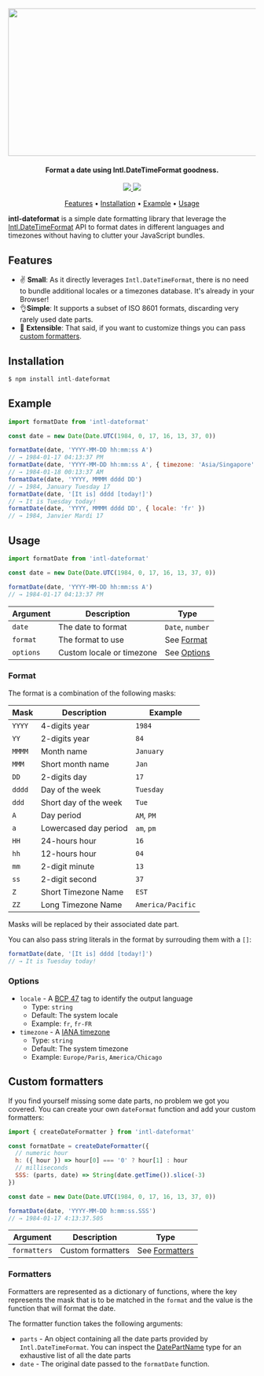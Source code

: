 <h1 align="center">
  <img src="./art.png" width="600" height="300" />
</h1>

<h4 align="center">Format a date using Intl.DateTimeFormat goodness.</h4>

<p align="center">
  <a href="https://travis-ci.com/zapier/intl-dateformat">
    <img src="https://flat.badgen.net/travis/zapier/intl-dateformat" />
  </a>
  <img src="https://flat.badgen.net/badgesize/gzip/https://unpkg.com/intl-dateformat@latest/lib/index.js" />
</p>

<p align="center">
  <a href="#features">Features</a> •
  <a href="#installation">Installation</a> •
  <a href="#example">Example</a> •
  <a href="#usage">Usage</a>
</p>

**intl-dateformat** is a simple date formatting library that leverage the [Intl.DateTimeFormat](https://developer.mozilla.org/fr/docs/Web/JavaScript/Reference/Objets_globaux/DateTimeFormat) API to format dates in different languages and timezones without having to clutter your JavaScript bundles.

## Features

- ✌ **Small**: As it directly leverages `Intl.DateTimeFormat`, there is no need to bundle additional locales or a timezones database. It's already in your Browser!
- 👌**Simple**: It supports a subset of ISO 8601 formats, discarding very rarely used date parts.
- 🤟 **Extensible**: That said, if you want to customize things you can pass [custom formatters](#custom-formatters).

## Installation

```js
$ npm install intl-dateformat
```

## Example

```js
import formatDate from 'intl-dateformat'

const date = new Date(Date.UTC(1984, 0, 17, 16, 13, 37, 0))

formatDate(date, 'YYYY-MM-DD hh:mm:ss A')
// → 1984-01-17 04:13:37 PM
formatDate(date, 'YYYY-MM-DD hh:mm:ss A', { timezone: 'Asia/Singapore' })
// → 1984-01-18 00:13:37 AM
formatDate(date, 'YYYY, MMMM dddd DD')
// → 1984, January Tuesday 17
formatDate(date, '[It is] dddd [today!]')
// → It is Tuesday today!
formatDate(date, 'YYYY, MMMM dddd DD', { locale: 'fr' })
// → 1984, Janvier Mardi 17
```

## Usage

```js
import formatDate from 'intl-dateformat'

const date = new Date(Date.UTC(1984, 0, 17, 16, 13, 37, 0))

formatDate(date, 'YYYY-MM-DD hh:mm:ss A')
// → 1984-01-17 04:13:37 PM
```

| Argument  | Description               | Type                    |
| --------- | ------------------------- | ----------------------- |
| `date`    | The date to format        | `Date`, `number`        |
| `format`  | The format to use         | See [Format](#format)   |
| `options` | Custom locale or timezone | See [Options](#options) |

### Format

The format is a combination of the following masks:

| Mask   | Description           | Example           |
| ------ | --------------------- | ------------------|
| `YYYY` | 4-digits year         | `1984`            |
| `YY`   | 2-digits year         | `84`              |
| `MMMM` | Month name            | `January`         |
| `MMM`  | Short month name      | `Jan`             |
| `DD`   | 2-digits day          | `17`              |
| `dddd` | Day of the week       | `Tuesday`         |
| `ddd`  | Short day of the week | `Tue`             |
| `A`    | Day period            | `AM`, `PM`        |
| `a`    | Lowercased day period | `am`, `pm`        |
| `HH`   | 24-hours hour         | `16`              |
| `hh`   | 12-hours hour         | `04`              |
| `mm`   | 2-digit minute        | `13`              |
| `ss`   | 2-digit second        | `37`              |
| `Z`    | Short Timezone Name   | `EST`             |
| `ZZ`   | Long Timezone Name    | `America/Pacific` |

Masks will be replaced by their associated date part.

You can also pass string literals in the format by surrouding them with a `[]`:

```js
formatDate(date, '[It is] dddd [today!]')
// → It is Tuesday today!
```

### Options

- `locale` - A [BCP 47](https://tools.ietf.org/html/bcp47) tag to identify the output language
  - Type: `string`
  - Default: The system locale
  - Example: `fr`, `fr-FR`
- `timezone` - A [IANA timezone](https://www.iana.org/time-zones)
  - Type: `string`
  - Default: The system timezone
  - Example: `Europe/Paris`, `America/Chicago`

## Custom formatters

If you find yourself missing some date parts, no problem we got you covered. You can create your own `dateFormat` function and add your custom formatters:

```js
import { createDateFormatter } from 'intl-dateformat'

const formatDate = createDateFormatter({
  // numeric hour
  h: ({ hour }) => hour[0] === '0' ? hour[1] : hour
  // milliseconds
  SSS: (parts, date) => String(date.getTime()).slice(-3)
})

const date = new Date(Date.UTC(1984, 0, 17, 16, 13, 37, 0))

formatDate(date, 'YYYY-MM-DD h:mm:ss.SSS')
// → 1984-01-17 4:13:37.505
```

| Argument     | Description       | Type                          |
| ------------ | ----------------- | ----------------------------- |
| `formatters` | Custom formatters | See [Formatters](#formatters) |

### Formatters

Formatters are represented as a dictionary of functions, where the key represents the mask that is to be matched in the `format` and the value is the function that will format the date.

The formatter function takes the following arguments:

- `parts` - An object containing all the date parts provided by `Intl.DateTimeFormat`. You can inspect the [DatePartName](./src/types.ts) type for an exhaustive list of all the date parts
- `date` - The original date passed to the `formatDate` function.
